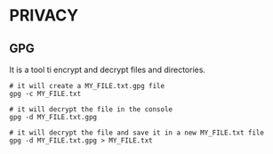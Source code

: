 # PRIVACY

## GPG

It is a tool ti encrypt and decrypt files and directories.

```
# it will create a MY_FILE.txt.gpg file
gpg -c MY_FILE.txt

# it will decrypt the file in the console
gpg -d MY_FILE.txt.gpg

# it will decrypt the file and save it in a new MY_FILE.txt file
gpg -d MY_FILE.txt.gpg > MY_FILE.txt
```
